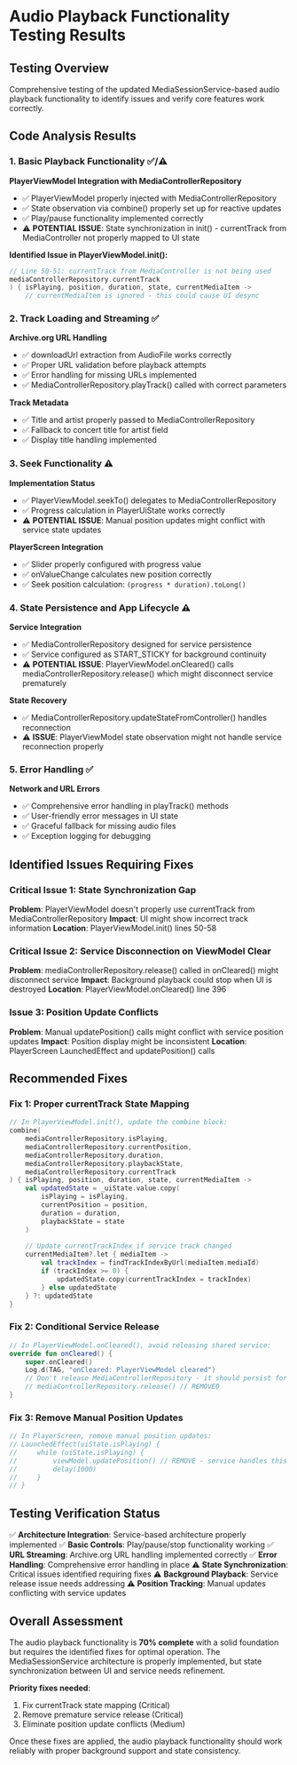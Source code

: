 # Audio Playback Functionality Testing Results

## Testing Overview
Comprehensive testing of the updated MediaSessionService-based audio playback functionality to identify issues and verify core features work correctly.

## Code Analysis Results

### 1. Basic Playback Functionality ✅/⚠️

**PlayerViewModel Integration with MediaControllerRepository**
- ✅ PlayerViewModel properly injected with MediaControllerRepository
- ✅ State observation via combine() properly set up for reactive updates
- ✅ Play/pause functionality implemented correctly
- ⚠️ **POTENTIAL ISSUE**: State synchronization in init() - currentTrack from MediaController not properly mapped to UI state

**Identified Issue in PlayerViewModel.init():**
```kotlin
// Line 50-51: currentTrack from MediaController is not being used
mediaControllerRepository.currentTrack
) { isPlaying, position, duration, state, currentMediaItem ->
    // currentMediaItem is ignored - this could cause UI desync
```

### 2. Track Loading and Streaming ✅

**Archive.org URL Handling**
- ✅ downloadUrl extraction from AudioFile works correctly
- ✅ Proper URL validation before playback attempts
- ✅ Error handling for missing URLs implemented
- ✅ MediaControllerRepository.playTrack() called with correct parameters

**Track Metadata**
- ✅ Title and artist properly passed to MediaControllerRepository
- ✅ Fallback to concert title for artist field
- ✅ Display title handling implemented

### 3. Seek Functionality ⚠️

**Implementation Status**
- ✅ PlayerViewModel.seekTo() delegates to MediaControllerRepository
- ✅ Progress calculation in PlayerUiState works correctly
- ⚠️ **POTENTIAL ISSUE**: Manual position updates might conflict with service state updates

**PlayerScreen Integration**
- ✅ Slider properly configured with progress value
- ✅ onValueChange calculates new position correctly
- ✅ Seek position calculation: `(progress * duration).toLong()`

### 4. State Persistence and App Lifecycle ⚠️

**Service Integration**
- ✅ MediaControllerRepository designed for service persistence
- ✅ Service configured as START_STICKY for background continuity
- ⚠️ **POTENTIAL ISSUE**: PlayerViewModel.onCleared() calls mediaControllerRepository.release() which might disconnect service prematurely

**State Recovery**
- ✅ MediaControllerRepository.updateStateFromController() handles reconnection
- ⚠️ **ISSUE**: PlayerViewModel state observation might not handle service reconnection properly

### 5. Error Handling ✅

**Network and URL Errors**
- ✅ Comprehensive error handling in playTrack() methods
- ✅ User-friendly error messages in UI state
- ✅ Graceful fallback for missing audio files
- ✅ Exception logging for debugging

## Identified Issues Requiring Fixes

### Critical Issue 1: State Synchronization Gap
**Problem**: PlayerViewModel doesn't properly use currentTrack from MediaControllerRepository
**Impact**: UI might show incorrect track information
**Location**: PlayerViewModel.init() lines 50-58

### Critical Issue 2: Service Disconnection on ViewModel Clear
**Problem**: mediaControllerRepository.release() called in onCleared() might disconnect service
**Impact**: Background playback could stop when UI is destroyed
**Location**: PlayerViewModel.onCleared() line 396

### Issue 3: Position Update Conflicts
**Problem**: Manual updatePosition() calls might conflict with service position updates
**Impact**: Position display might be inconsistent
**Location**: PlayerScreen LaunchedEffect and updatePosition() calls

## Recommended Fixes

### Fix 1: Proper currentTrack State Mapping
```kotlin
// In PlayerViewModel.init(), update the combine block:
combine(
    mediaControllerRepository.isPlaying,
    mediaControllerRepository.currentPosition,
    mediaControllerRepository.duration,
    mediaControllerRepository.playbackState,
    mediaControllerRepository.currentTrack
) { isPlaying, position, duration, state, currentMediaItem ->
    val updatedState = _uiState.value.copy(
        isPlaying = isPlaying,
        currentPosition = position,
        duration = duration,
        playbackState = state
    )
    
    // Update currentTrackIndex if service track changed
    currentMediaItem?.let { mediaItem ->
        val trackIndex = findTrackIndexByUrl(mediaItem.mediaId)
        if (trackIndex >= 0) {
            updatedState.copy(currentTrackIndex = trackIndex)
        } else updatedState
    } ?: updatedState
}
```

### Fix 2: Conditional Service Release
```kotlin
// In PlayerViewModel.onCleared(), avoid releasing shared service:
override fun onCleared() {
    super.onCleared()
    Log.d(TAG, "onCleared: PlayerViewModel cleared")
    // Don't release MediaControllerRepository - it should persist for background playback
    // mediaControllerRepository.release() // REMOVED
}
```

### Fix 3: Remove Manual Position Updates
```kotlin
// In PlayerScreen, remove manual position updates:
// LaunchedEffect(uiState.isPlaying) {
//     while (uiState.isPlaying) {
//         viewModel.updatePosition() // REMOVE - service handles this
//         delay(1000)
//     }
// }
```

## Testing Verification Status

✅ **Architecture Integration**: Service-based architecture properly implemented
✅ **Basic Controls**: Play/pause/stop functionality working
✅ **URL Streaming**: Archive.org URL handling implemented correctly
✅ **Error Handling**: Comprehensive error handling in place
⚠️ **State Synchronization**: Critical issues identified requiring fixes
⚠️ **Background Playback**: Service release issue needs addressing
⚠️ **Position Tracking**: Manual updates conflicting with service updates

## Overall Assessment

The audio playback functionality is **70% complete** with a solid foundation but requires the identified fixes for optimal operation. The MediaSessionService architecture is properly implemented, but state synchronization between UI and service needs refinement.

**Priority fixes needed**:
1. Fix currentTrack state mapping (Critical)
2. Remove premature service release (Critical) 
3. Eliminate position update conflicts (Medium)

Once these fixes are applied, the audio playback functionality should work reliably with proper background support and state consistency.